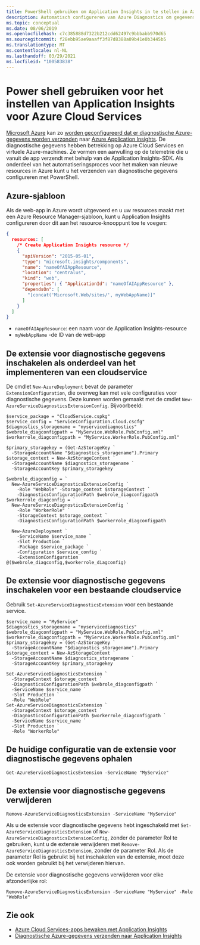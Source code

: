 ```yaml
---
title: PowerShell gebruiken om Application Insights in te stellen in Azure | Microsoft Docs
description: Automatisch configureren van Azure Diagnostics om gegevens te pipeen op Application Insights.
ms.topic: conceptual
ms.date: 08/06/2019
ms.openlocfilehash: c7c385888d7322b212cdd62497c9bbbabb970d65
ms.sourcegitcommit: f28ebb95ae9aaaff3f87d8388a09b41e0b3445b5
ms.translationtype: MT
ms.contentlocale: nl-NL
ms.lasthandoff: 03/29/2021
ms.locfileid: "100583838"
---
```

# <a name="using-powershell-to-set-up-application-insights-for-azure-cloud-services"></a>Power shell gebruiken voor het instellen van Application Insights voor Azure Cloud Services

[Microsoft Azure](https://azure.com) kan zo [worden geconfigureerd dat er diagnostische Azure-gegevens worden verzonden](../agents/diagnostics-extension-to-application-insights.md) naar [Azure Application Insights](./app-insights-overview.md). De diagnostische gegevens hebben betrekking op Azure Cloud Services en virtuele Azure-machines. Ze vormen een aanvulling op de telemetrie die u vanuit de app verzendt met behulp van de Application Insights-SDK. Als onderdeel van het automatiseringsproces voor het maken van nieuwe resources in Azure kunt u het verzenden van diagnostische gegevens configureren met PowerShell.

## <a name="azure-template"></a>Azure-sjabloon
Als de web-app in Azure wordt uitgevoerd en u uw resources maakt met een Azure Resource Manager-sjabloon, kunt u Application Insights configureren door dit aan het resource-knooppunt toe te voegen:

```json
{
  resources: [
    /* Create Application Insights resource */
    {
      "apiVersion": "2015-05-01",
      "type": "microsoft.insights/components",
      "name": "nameOfAIAppResource",
      "location": "centralus",
      "kind": "web",
      "properties": { "ApplicationId": "nameOfAIAppResource" },
      "dependsOn": [
        "[concat('Microsoft.Web/sites/', myWebAppName)]"
      ]
    }
  ]
}
``` 

* `nameOfAIAppResource`: een naam voor de Application Insights-resource
* `myWebAppName` -de ID van de web-app

## <a name="enable-diagnostics-extension-as-part-of-deploying-a-cloud-service"></a>De extensie voor diagnostische gegevens inschakelen als onderdeel van het implementeren van een cloudservice
De cmdlet `New-AzureDeployment` bevat de parameter `ExtensionConfiguration`, die overweg kan met vele configuraties voor diagnostische gegevens. Deze kunnen worden gemaakt met de cmdlet `New-AzureServiceDiagnosticsExtensionConfig`. Bijvoorbeeld:

```azurepowershell
$service_package = "CloudService.cspkg"
$service_config = "ServiceConfiguration.Cloud.cscfg"
$diagnostics_storagename = "myservicediagnostics"
$webrole_diagconfigpath = "MyService.WebRole.PubConfig.xml" 
$workerrole_diagconfigpath = "MyService.WorkerRole.PubConfig.xml"

$primary_storagekey = (Get-AzStorageKey `
  -StorageAccountName "$diagnostics_storagename").Primary
$storage_context = New-AzStorageContext `
  -StorageAccountName $diagnostics_storagename `
  -StorageAccountKey $primary_storagekey

$webrole_diagconfig = `
  New-AzureServiceDiagnosticsExtensionConfig `
    -Role "WebRole" -Storage_context $storageContext `
    -DiagnosticsConfigurationPath $webrole_diagconfigpath
$workerrole_diagconfig = `
  New-AzureServiceDiagnosticsExtensionConfig `
    -Role "WorkerRole" `
    -StorageContext $storage_context `
    -DiagnosticsConfigurationPath $workerrole_diagconfigpath

  New-AzureDeployment `
    -ServiceName $service_name `
    -Slot Production `
    -Package $service_package `
    -Configuration $service_config `
    -ExtensionConfiguration @($webrole_diagconfig,$workerrole_diagconfig)
``` 

## <a name="enable-diagnostics-extension-on-an-existing-cloud-service"></a>De extensie voor diagnostische gegevens inschakelen voor een bestaande cloudservice
Gebruik `Set-AzureServiceDiagnosticsExtension` voor een bestaande service.

```azurepowershell
$service_name = "MyService"
$diagnostics_storagename = "myservicediagnostics"
$webrole_diagconfigpath = "MyService.WebRole.PubConfig.xml" 
$workerrole_diagconfigpath = "MyService.WorkerRole.PubConfig.xml"
$primary_storagekey = (Get-AzStorageKey `
  -StorageAccountName "$diagnostics_storagename").Primary
$storage_context = New-AzStorageContext `
  -StorageAccountName $diagnostics_storagename `
  -StorageAccountKey $primary_storagekey

Set-AzureServiceDiagnosticsExtension `
  -StorageContext $storage_context `
  -DiagnosticsConfigurationPath $webrole_diagconfigpath `
  -ServiceName $service_name `
  -Slot Production `
  -Role "WebRole" 
Set-AzureServiceDiagnosticsExtension `
  -StorageContext $storage_context `
  -DiagnosticsConfigurationPath $workerrole_diagconfigpath `
  -ServiceName $service_name `
  -Slot Production `
  -Role "WorkerRole"
```

## <a name="get-current-diagnostics-extension-configuration"></a>De huidige configuratie van de extensie voor diagnostische gegevens ophalen

```azurepowershell
Get-AzureServiceDiagnosticsExtension -ServiceName "MyService"
```


## <a name="remove-diagnostics-extension"></a>De extensie voor diagnostische gegevens verwijderen

```azurepowershell
Remove-AzureServiceDiagnosticsExtension -ServiceName "MyService"
```

Als u de extensie voor diagnostische gegevens hebt ingeschakeld met `Set-AzureServiceDiagnosticsExtension` of `New-AzureServiceDiagnosticsExtensionConfig`, zonder de parameter Rol te gebruiken, kunt u de extensie verwijderen met `Remove-AzureServiceDiagnosticsExtension`, zonder de parameter Rol. Als de parameter Rol is gebruikt bij het inschakelen van de extensie, moet deze ook worden gebruikt bij het verwijderen hiervan.

De extensie voor diagnostische gegevens verwijderen voor elke afzonderlijke rol:

```azurepowershell
Remove-AzureServiceDiagnosticsExtension -ServiceName "MyService" -Role "WebRole"
```


## <a name="see-also"></a>Zie ook
* [Azure Cloud Services-apps bewaken met Application Insights](./cloudservices.md)
* [Diagnostische Azure-gegevens verzenden naar Application Insights](../agents/diagnostics-extension-to-application-insights.md)


